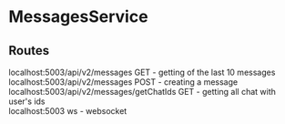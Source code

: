 # MessagesService

## Routes

localhost:5003/api/v2/messages GET - getting of the last 10 messages <br>
localhost:5003/api/v2/messages POST - creating a message <br>
localhost:5003/api/v2/messages/getChatIds GET - getting all chat with user's ids<br>
localhost:5003 ws - websocket <br>
